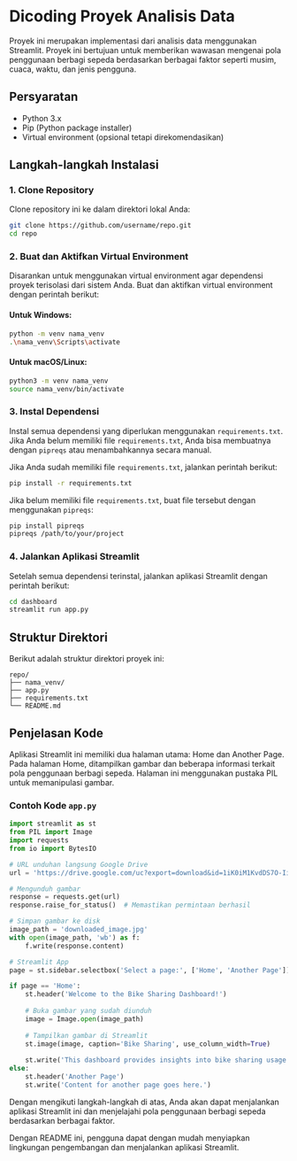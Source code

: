 # Dicoding Proyek Analisis Data

Proyek ini merupakan implementasi dari analisis data menggunakan Streamlit. Proyek ini bertujuan untuk memberikan wawasan mengenai pola penggunaan berbagi sepeda berdasarkan berbagai faktor seperti musim, cuaca, waktu, dan jenis pengguna.

## Persyaratan

- Python 3.x
- Pip (Python package installer)
- Virtual environment (opsional tetapi direkomendasikan)

## Langkah-langkah Instalasi

### 1. Clone Repository

Clone repository ini ke dalam direktori lokal Anda:

```sh
git clone https://github.com/username/repo.git
cd repo
```

### 2. Buat dan Aktifkan Virtual Environment

Disarankan untuk menggunakan virtual environment agar dependensi proyek terisolasi dari sistem Anda. Buat dan aktifkan virtual environment dengan perintah berikut:

#### Untuk Windows:

```sh
python -m venv nama_venv
.\nama_venv\Scripts\activate
```

#### Untuk macOS/Linux:

```sh
python3 -m venv nama_venv
source nama_venv/bin/activate
```

### 3. Instal Dependensi

Instal semua dependensi yang diperlukan menggunakan `requirements.txt`. Jika Anda belum memiliki file `requirements.txt`, Anda bisa membuatnya dengan `pipreqs` atau menambahkannya secara manual.

Jika Anda sudah memiliki file `requirements.txt`, jalankan perintah berikut:

```sh
pip install -r requirements.txt
```

Jika belum memiliki file `requirements.txt`, buat file tersebut dengan menggunakan `pipreqs`:

```sh
pip install pipreqs
pipreqs /path/to/your/project
```

### 4. Jalankan Aplikasi Streamlit

Setelah semua dependensi terinstal, jalankan aplikasi Streamlit dengan perintah berikut:

```sh
cd dashboard
streamlit run app.py
```

## Struktur Direktori

Berikut adalah struktur direktori proyek ini:

```
repo/
├── nama_venv/
├── app.py
├── requirements.txt
└── README.md
```

## Penjelasan Kode

Aplikasi Streamlit ini memiliki dua halaman utama: Home dan Another Page. Pada halaman Home, ditampilkan gambar dan beberapa informasi terkait pola penggunaan berbagi sepeda. Halaman ini menggunakan pustaka PIL untuk memanipulasi gambar.

### Contoh Kode `app.py`

```python
import streamlit as st
from PIL import Image
import requests
from io import BytesIO

# URL unduhan langsung Google Drive
url = 'https://drive.google.com/uc?export=download&id=1iK0iM1KvdDS7O-IiV8xEgDvJZt_X5wss'

# Mengunduh gambar
response = requests.get(url)
response.raise_for_status()  # Memastikan permintaan berhasil

# Simpan gambar ke disk
image_path = 'downloaded_image.jpg'
with open(image_path, 'wb') as f:
    f.write(response.content)

# Streamlit App
page = st.sidebar.selectbox('Select a page:', ['Home', 'Another Page'])

if page == 'Home':
    st.header('Welcome to the Bike Sharing Dashboard!')
    
    # Buka gambar yang sudah diunduh
    image = Image.open(image_path)
    
    # Tampilkan gambar di Streamlit
    st.image(image, caption='Bike Sharing', use_column_width=True)
    
    st.write('This dashboard provides insights into bike sharing usage patterns based on various factors such as season, weather, time of day, and user type.')
else:
    st.header('Another Page')
    st.write('Content for another page goes here.')
```

Dengan mengikuti langkah-langkah di atas, Anda akan dapat menjalankan aplikasi Streamlit ini dan menjelajahi pola penggunaan berbagi sepeda berdasarkan berbagai faktor.



Dengan README ini, pengguna dapat dengan mudah menyiapkan lingkungan pengembangan dan menjalankan aplikasi Streamlit.
